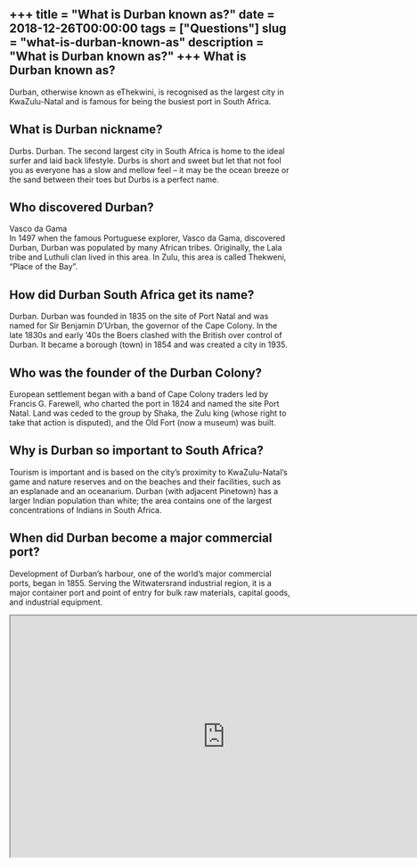 +++
title = "What is Durban known as?"
date = 2018-12-26T00:00:00
tags = ["Questions"]
slug = "what-is-durban-known-as"
description = "What is Durban known as?"
+++
What is Durban known as?
------------------------

Durban, otherwise known as eThekwini, is recognised as the largest city in KwaZulu-Natal and is famous for being the busiest port in South Africa.

What is Durban nickname?
------------------------

Durbs. Durban. The second largest city in South Africa is home to the ideal surfer and laid back lifestyle. Durbs is short and sweet but let that not fool you as everyone has a slow and mellow feel – it may be the ocean breeze or the sand between their toes but Durbs is a perfect name.

Who discovered Durban?
----------------------

Vasco da Gama  
In 1497 when the famous Portuguese explorer, Vasco da Gama, discovered Durban, Durban was populated by many African tribes. Originally, the Lala tribe and Luthuli clan lived in this area. In Zulu, this area is called Thekweni, “Place of the Bay”.

How did Durban South Africa get its name?
-----------------------------------------

Durban. Durban was founded in 1835 on the site of Port Natal and was named for Sir Benjamin D’Urban, the governor of the Cape Colony. In the late 1830s and early ’40s the Boers clashed with the British over control of Durban. It became a borough (town) in 1854 and was created a city in 1935.

Who was the founder of the Durban Colony?
-----------------------------------------

European settlement began with a band of Cape Colony traders led by Francis G. Farewell, who charted the port in 1824 and named the site Port Natal. Land was ceded to the group by Shaka, the Zulu king (whose right to take that action is disputed), and the Old Fort (now a museum) was built.

Why is Durban so important to South Africa?
-------------------------------------------

Tourism is important and is based on the city’s proximity to KwaZulu-Natal’s game and nature reserves and on the beaches and their facilities, such as an esplanade and an oceanarium. Durban (with adjacent Pinetown) has a larger Indian population than white; the area contains one of the largest concentrations of Indians in South Africa.

When did Durban become a major commercial port?
-----------------------------------------------

Development of Durban’s harbour, one of the world’s major commercial ports, began in 1855. Serving the Witwatersrand industrial region, it is a major container port and point of entry for bulk raw materials, capital goods, and industrial equipment.

<iframe allow="accelerometer; autoplay; clipboard-write; encrypted-media; gyroscope; picture-in-picture" allowfullscreen="" class="__youtube_prefs__  epyt-is-override  no-lazyload" data-no-lazy="1" data-origheight="433" data-origwidth="770" data-skipgform_ajax_framebjll="" height="433" id="_ytid_59118" loading="lazy" src="https://www.youtube.com/embed/DJn6W-32sJM?enablejsapi=1&autoplay=0&cc_load_policy=0&cc_lang_pref=&iv_load_policy=1&loop=0&modestbranding=0&rel=1&fs=1&playsinline=0&autohide=2&theme=dark&color=red&controls=1&" title="YouTube player" width="770"></iframe>